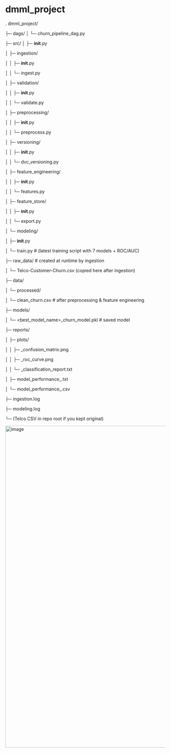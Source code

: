 # dmml_project



.
dmml_project/

├─ dags/
│   └─ churn_pipeline_dag.py

├─ src/
│   ├─ __init__.py

│   ├─ ingestion/

│   │   ├─ __init__.py

│   │   └─ ingest.py

│   ├─ validation/

│   │   ├─ __init__.py

│   │   └─ validate.py

│   ├─ preprocessing/

│   │   ├─ __init__.py

│   │   └─ preprocess.py

│   ├─ versioning/

│   │   ├─ __init__.py

│   │   └─ dvc_versioning.py

│   ├─ feature_engineering/

│   │   ├─ __init__.py

│   │   └─ features.py

│   ├─ feature_store/

│   │   ├─ __init__.py

│   │   └─ export.py

│   └─ modeling/

│       ├─ __init__.py

│       └─ train.py      # (latest training script with 7 models + ROC/AUC)

├─ raw_data/      # created at runtime by ingestion

│   └─ Telco-Customer-Churn.csv (copied here after ingestion)

├─ data/

│   └─ processed/

│       └─ clean_churn.csv   # after preprocessing & feature engineering

├─ models/

│   └─ <best_model_name>_churn_model.pkl   # saved model

├─ reports/

│   ├─ plots/

│   │   ├─ <Model>_confusion_matrix.png

│   │   ├─ <Model>_roc_curve.png

│   │   └─ <Model>_classification_report.txt

│   ├─ model_performance_<timestamp>.txt

│   └─ model_performance_<timestamp>.csv

├─ ingestion.log

├─ modeling.log

└─ (Telco CSV in repo root if you kept original)

<img width="1589" height="1010" alt="image" src="https://github.com/user-attachments/assets/672a481b-cc17-46c0-a2ab-86a65ec705b5" />


